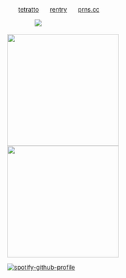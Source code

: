 ㅤㅤ[tetratto](https://tetratto.com/@actor)ㅤㅤ[rentry](https://rentry.co/dolph)ㅤㅤ[prns.cc](https://pronouns.cc/@dolph)




ㅤㅤㅤㅤㅤ![](https://komarev.com/ghpvc/?username=lustangel&label=femboys&color=000000)

<img src="https://files.catbox.moe/4ozcf8.jpg" width="259">
<img src="https://files.catbox.moe/q601gu.jpg" width="259">


[![spotify-github-profile](https://spotify-github-profile.kittinanx.com/api/view?uid=31zbblnlr2w65oeixrz3ikwwf7xq&cover_image=true&theme=novatorem&show_offline=false&background_color=121212&interchange=true&bar_color=53b14f&bar_color_cover=true)](https://github.com/kittinan/spotify-github-profile)
